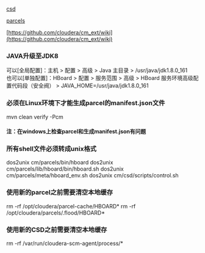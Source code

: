 
[csd](/cm/doc/csd/README.md)

[parcels](/cm/doc/parcels/README.md)

[https://github.com/cloudera/cm_ext/wiki](https://github.com/cloudera/cm_ext/wiki)

### JAVA升级至JDK8
可以[全局配置]：主机 > 配置 > 高级 > Java 主目录 > /usr/java/jdk1.8.0_161 
<br/>
也可以[单独配置]：HBoard > 配置 > 服务范围 > 高级 > HBoard 服务环境高级配置代码段（安全阀） > JAVA_HOME=/usr/java/jdk1.8.0_161

### 必须在Linux环境下才能生成parcel的manifest.json文件
mvn clean verify -Pcm
#### 注：在windows上检查parcel和生成manifest.json有问题

### 所有shell文件必须转成unix格式
dos2unix cm/parcels/bin/hboard
dos2unix cm/parcels/lib/hboard/bin/hboard.sh
dos2unix cm/parcels/meta/hboard_env.sh
dos2unix cm/csd/scripts/control.sh

### 使用新的parcel之前需要清空本地缓存
rm -rf /opt/cloudera/parcel-cache/HBOARD*
rm -rf /opt/cloudera/parcels/.flood/HBOARD*

### 使用新的CSD之前需要清空本地缓存
rm -rf /var/run/cloudera-scm-agent/process/*